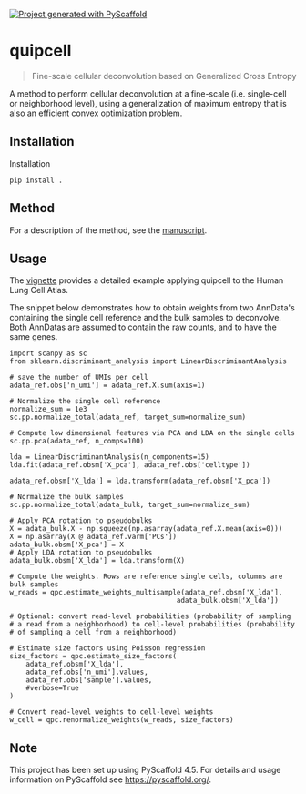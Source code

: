 <!-- These are examples of badges you might want to add to your README:
     please update the URLs accordingly

[![Built Status](https://api.cirrus-ci.com/github/<USER>/quipcell.svg?branch=main)](https://cirrus-ci.com/github/<USER>/quipcell)
[![ReadTheDocs](https://readthedocs.org/projects/quipcell/badge/?version=latest)](https://quipcell.readthedocs.io/en/stable/)
[![PyPI-Server](https://img.shields.io/pypi/v/quipcell.svg)](https://pypi.org/project/quipcell/)
-->

[![Project generated with PyScaffold](https://img.shields.io/badge/-PyScaffold-005CA0?logo=pyscaffold)](https://pyscaffold.org/)

# quipcell

> Fine-scale cellular deconvolution based on Generalized Cross Entropy

A method to perform cellular deconvolution at a fine-scale
(i.e. single-cell or neighborhood level), using a generalization of
maximum entropy that is also an efficient convex optimization problem.

## Installation

Installation

```
pip install .
```

## Method

For a description of the method, see the
[manuscript](http://resdev.gene.com/people/kammj2/manuscript-quipcell.pdf).

## Usage

The [vignette](vignette/vignette.ipynb) provides a detailed example
applying quipcell to the Human Lung Cell Atlas.

The snippet below demonstrates how to obtain weights from two
AnnData's containing the single cell reference and the bulk samples to
deconvolve. Both AnnDatas are assumed to contain the raw counts, and
to have the same genes.

```{python}
import scanpy as sc
from sklearn.discriminant_analysis import LinearDiscriminantAnalysis

# save the number of UMIs per cell
adata_ref.obs['n_umi'] = adata_ref.X.sum(axis=1)

# Normalize the single cell reference
normalize_sum = 1e3
sc.pp.normalize_total(adata_ref, target_sum=normalize_sum)

# Compute low dimensional features via PCA and LDA on the single cells
sc.pp.pca(adata_ref, n_comps=100)

lda = LinearDiscriminantAnalysis(n_components=15)
lda.fit(adata_ref.obsm['X_pca'], adata_ref.obs['celltype'])

adata_ref.obsm['X_lda'] = lda.transform(adata_ref.obsm['X_pca'])

# Normalize the bulk samples
sc.pp.normalize_total(adata_bulk, target_sum=normalize_sum)

# Apply PCA rotation to pseudobulks
X = adata_bulk.X - np.squeeze(np.asarray(adata_ref.X.mean(axis=0)))
X = np.asarray(X @ adata_ref.varm['PCs'])
adata_bulk.obsm['X_pca'] = X
# Apply LDA rotation to pseudobulks
adata_bulk.obsm['X_lda'] = lda.transform(X)

# Compute the weights. Rows are reference single cells, columns are bulk samples
w_reads = qpc.estimate_weights_multisample(adata_ref.obsm['X_lda'],
                                         adata_bulk.obsm['X_lda'])

# Optional: convert read-level probabilities (probability of sampling
# a read from a neighborhood) to cell-level probabilities (probability
# of sampling a cell from a neighborhood)

# Estimate size factors using Poisson regression
size_factors = qpc.estimate_size_factors(
    adata_ref.obsm['X_lda'],
    adata_ref.obs['n_umi'].values,
    adata_ref.obs['sample'].values,
    #verbose=True
)

# Convert read-level weights to cell-level weights
w_cell = qpc.renormalize_weights(w_reads, size_factors)
```

<!-- pyscaffold-notes -->

## Note

This project has been set up using PyScaffold 4.5. For details and usage
information on PyScaffold see https://pyscaffold.org/.
